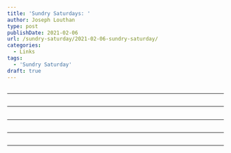 ```yaml
---
title: 'Sundry Saturdays: '
author: Joseph Louthan
type: post
publishDate: 2021-02-06
url: /sundry-saturday/2021-02-06-sundry-saturday/
categories:
  - Links
tags:
  - 'Sundry Saturday'
draft: true
---
```


##


------

##


------

##


------

##


------

##


------

